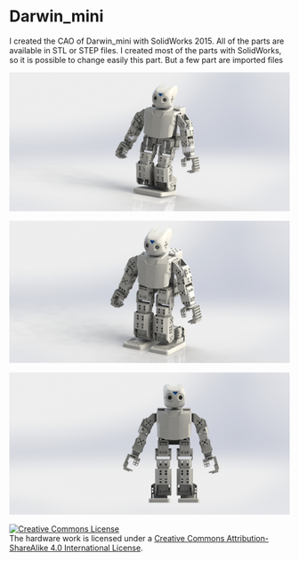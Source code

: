 # Darwin_mini

I created the CAO of Darwin_mini with SolidWorks 2015. All of the parts are available in  STL or STEP files. I created most of the parts with SolidWorks, so it is possible to change easily this part. But a few part are imported files


![Trunk Assembled](Img/darwin.jpg)

![Trunk Assembled](Img/darwin1.jpg)

![Trunk Assembled](Img/darwin2.jpg)

<a rel="license" href="http://creativecommons.org/licenses/by-sa/4.0/"><img alt="Creative Commons License" style="border-width:0" src="https://i.creativecommons.org/l/by-sa/4.0/88x31.png" /></a><br />The hardware work is licensed under a <a rel="license" href="http://creativecommons.org/licenses/by-sa/4.0/">Creative Commons Attribution-ShareAlike 4.0 International License</a>.

